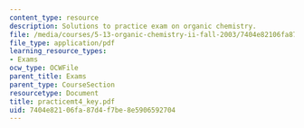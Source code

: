 ```yaml
---
content_type: resource
description: Solutions to practice exam on organic chemistry.
file: /media/courses/5-13-organic-chemistry-ii-fall-2003/7404e82106fa87d4f7be8e5906592704_practicemt4_key.pdf
file_type: application/pdf
learning_resource_types:
- Exams
ocw_type: OCWFile
parent_title: Exams
parent_type: CourseSection
resourcetype: Document
title: practicemt4_key.pdf
uid: 7404e821-06fa-87d4-f7be-8e5906592704
---
```

